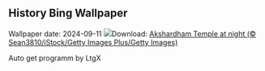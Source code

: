 ## History Bing Wallpaper
Wallpaper date: 2024-09-11
![](https://www.bing.com/th?id=OHR.AkshardhamDL_EN-IN1118148366_UHD.jpg&w=1000)Download: [Akshardham Temple at night (© Sean3810/iStock/Getty Images Plus/Getty Images)](https://www.bing.com/th?id=OHR.AkshardhamDL_EN-IN1118148366_UHD.jpg)

Auto get programm by LtgX

